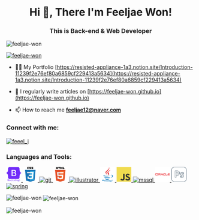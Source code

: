 <h1 align="center">Hi 👋, There I'm Feeljae Won!</h1>
<h3 align="center">This is Back-end & Web Developer</h3>

<p align="left"> <img src="https://komarev.com/ghpvc/?username=feeljae-won&label=Profile%20views&color=0e75b6&style=flat" alt="feeljae-won" /> </p>

<p align="left"> <a href="https://github.com/ryo-ma/github-profile-trophy"><img src="https://github-profile-trophy.vercel.app/?username=feeljae-won" alt="feeljae-won" /></a> </p>

- 👨‍💻 My Portfolio [https://resisted-appliance-1a3.notion.site/Introduction-11239f2e76ef80a6859cf229413a5634](https://resisted-appliance-1a3.notion.site/Introduction-11239f2e76ef80a6859cf229413a5634)

- 📝 I regularly write articles on [https://feeljae-won.github.io](https://feeljae-won.github.io)

- 📫 How to reach me **feeljae12@naver.com**

<h3 align="left">Connect with me:</h3>
<p align="left">
<a href="https://instagram.com/feeel_j" target="blank"><img align="center" src="https://raw.githubusercontent.com/rahuldkjain/github-profile-readme-generator/master/src/images/icons/Social/instagram.svg" alt="feeel_j" height="30" width="40" /></a>
</p>

<h3 align="left">Languages and Tools:</h3>
<p align="left"> <a href="https://getbootstrap.com" target="_blank" rel="noreferrer"> <img src="https://raw.githubusercontent.com/devicons/devicon/master/icons/bootstrap/bootstrap-plain-wordmark.svg" alt="bootstrap" width="40" height="40"/> </a> <a href="https://www.w3schools.com/css/" target="_blank" rel="noreferrer"> <img src="https://raw.githubusercontent.com/devicons/devicon/master/icons/css3/css3-original-wordmark.svg" alt="css3" width="40" height="40"/> </a> <a href="https://git-scm.com/" target="_blank" rel="noreferrer"> <img src="https://www.vectorlogo.zone/logos/git-scm/git-scm-icon.svg" alt="git" width="40" height="40"/> </a> <a href="https://www.w3.org/html/" target="_blank" rel="noreferrer"> <img src="https://raw.githubusercontent.com/devicons/devicon/master/icons/html5/html5-original-wordmark.svg" alt="html5" width="40" height="40"/> </a> <a href="https://www.adobe.com/in/products/illustrator.html" target="_blank" rel="noreferrer"> <img src="https://www.vectorlogo.zone/logos/adobe_illustrator/adobe_illustrator-icon.svg" alt="illustrator" width="40" height="40"/> </a> <a href="https://www.java.com" target="_blank" rel="noreferrer"> <img src="https://raw.githubusercontent.com/devicons/devicon/master/icons/java/java-original.svg" alt="java" width="40" height="40"/> </a> <a href="https://developer.mozilla.org/en-US/docs/Web/JavaScript" target="_blank" rel="noreferrer"> <img src="https://raw.githubusercontent.com/devicons/devicon/master/icons/javascript/javascript-original.svg" alt="javascript" width="40" height="40"/> </a> <a href="https://www.microsoft.com/en-us/sql-server" target="_blank" rel="noreferrer"> <img src="https://www.svgrepo.com/show/303229/microsoft-sql-server-logo.svg" alt="mssql" width="40" height="40"/> </a> <a href="https://www.oracle.com/" target="_blank" rel="noreferrer"> <img src="https://raw.githubusercontent.com/devicons/devicon/master/icons/oracle/oracle-original.svg" alt="oracle" width="40" height="40"/> </a> <a href="https://www.photoshop.com/en" target="_blank" rel="noreferrer"> <img src="https://raw.githubusercontent.com/devicons/devicon/master/icons/photoshop/photoshop-line.svg" alt="photoshop" width="40" height="40"/> </a> <a href="https://spring.io/" target="_blank" rel="noreferrer"> <img src="https://www.vectorlogo.zone/logos/springio/springio-icon.svg" alt="spring" width="40" height="40"/> </a> </p>

<p><img align="left" src="https://github-readme-stats.vercel.app/api/top-langs?username=feeljae-won&show_icons=true&locale=en&layout=compact" alt="feeljae-won" /></p>

<p>&nbsp;<img align="center" src="https://github-readme-stats.vercel.app/api?username=feeljae-won&show_icons=true&locale=en" alt="feeljae-won" /></p>

<p><img align="center" src="https://github-readme-streak-stats.herokuapp.com/?user=feeljae-won&" alt="feeljae-won" /></p>
